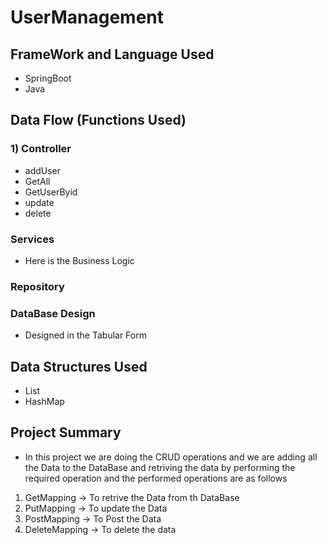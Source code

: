 # UserManagement

## FrameWork and Language Used
- SpringBoot
- Java

## Data Flow (Functions Used)
  ### 1) Controller
  - addUser
  - GetAll
  - GetUserByid
  - update
  - delete

  ### Services
  - Here is the Business Logic 

  ### Repository

  ### DataBase Design

  - Designed in the Tabular Form

  ## Data Structures Used
  - List
  - HashMap

## Project Summary 

- In this project we are doing the CRUD operations and we are adding all the Data to the DataBase and retriving the data by performing the required operation and the performed operations are as follows

 1) GetMapping  -> To retrive the Data from th DataBase
 2) PutMapping  -> To update the Data
 3) PostMapping -> To Post the Data
 4) DeleteMapping -> To delete the data
